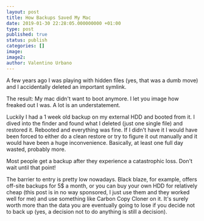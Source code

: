```yaml
---
layout: post
title: How Backups Saved My Mac
date: 2019-01-30 22:28:05.000000000 +01:00
type: post
published: true
status: publish
categories: []
image:
image2:
author: Valentino Urbano
---
```


A few years ago I was playing with hidden files (yes, that was a dumb move) and I accidentally deleted an important symlink.

The result: My mac didn't want to boot anymore. I let you image how freaked out I was. A lot is an understatement.

Luckily I had a 1 week old backup on my external HDD and booted from it. I dived into the finder and found what I deleted (just one single file) and restored it. Rebooted and everything was fine. If I didn't have it I would have been forced to either do a clean restore or try to figure it out manually and it would have been a huge inconvenience. Basically, at least one full day wasted, probably more.

Most people get a backup after they experience a catastrophic loss. Don't wait until that point!

The barrier to entry is pretty low nowadays. Black blaze, for example, offers off-site backups for 5\$ a month, or you can buy your own HDD for relatively cheap (this post is in no way sponsored, I just use them and they worked well for me) and use something like Carbon Copy Cloner on it. It's surely worth more than the data you are eventually going to lose if you decide not to back up (yes, a decision not to do anything is still a decision).
